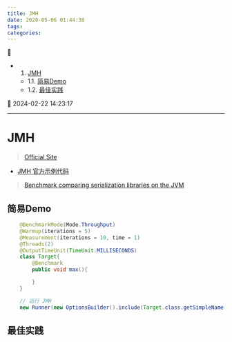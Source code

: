 ```yaml
---
title: JMH
date: 2020-05-06 01:44:38
tags: 
categories: 
---
```


💠

- 1. [JMH](#jmh)
    - 1.1. [简易Demo](#简易demo)
    - 1.2. [最佳实践](#最佳实践)

💠 2024-02-22 14:23:17
****************************************
# JMH
> [Official Site](http://openjdk.java.net/projects/code-tools/jmh/)  

- [JMH 官方示例代码](http://hg.openjdk.java.net/code-tools/jmh/file/tip/jmh-samples/src/main/java/org/openjdk/jmh/samples/)

> [Benchmark comparing serialization libraries on the JVM ](https://github.com/eishay/jvm-serializers)  

## 简易Demo
```java
    @BenchmarkMode(Mode.Throughput)
    @Warmup(iterations = 5)
    @Measurement(iterations = 10, time = 1)
    @Threads(2)
    @OutputTimeUnit(TimeUnit.MILLISECONDS)
    class Target{
        @Benchmark
        public void max(){

        }
    }

    // 运行 JMH
    new Runner(new OptionsBuilder().include(Target.class.getSimpleName()).build()).run();
```

## 最佳实践
